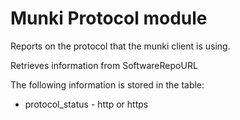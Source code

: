 Munki Protocol module
================

Reports on the protocol that the munki client is using.

Retrieves information from SoftwareRepoURL

The following information is stored in the table:

* protocol_status - http or https

